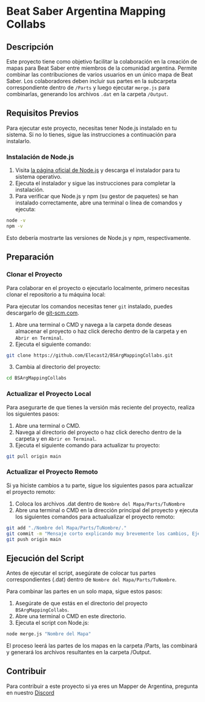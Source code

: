 # Beat Saber Argentina Mapping Collabs

## Descripción
Este proyecto tiene como objetivo facilitar la colaboración en la creación de mapas para Beat Saber entre miembros de la comunidad argentina. Permite combinar las contribuciones de varios usuarios en un único mapa de Beat Saber. Los colaboradores deben incluir sus partes en la subcarpeta correspondiente dentro de `/Parts` y luego ejecutar `merge.js` para combinarlas, generando los archivos `.dat` en la carpeta `/Output`.

## Requisitos Previos

Para ejecutar este proyecto, necesitas tener Node.js instalado en tu sistema. Si no lo tienes, sigue las instrucciones a continuación para instalarlo.

### Instalación de Node.js

1. Visita [la página oficial de Node.js](https://nodejs.org/) y descarga el instalador para tu sistema operativo.
2. Ejecuta el instalador y sigue las instrucciones para completar la instalación.
3. Para verificar que Node.js y npm (su gestor de paquetes) se han instalado correctamente, abre una terminal o línea de comandos y ejecuta:

```bash
node -v
npm -v
```
Esto debería mostrarte las versiones de Node.js y npm, respectivamente.

## Preparación

### Clonar el Proyecto

Para colaborar en el proyecto o ejecutarlo localmente, primero necesitas clonar el repositorio a tu máquina local:

Para ejecutar los comandos necesitas tener `git` instalado, puedes descargarlo de [git-scm.com](https://git-scm.com/).

1. Abre una terminal o CMD y navega a la carpeta donde deseas almacenar el proyecto o haz click derecho dentro de la carpeta y en `Abrir en Terminal`.
2. Ejecuta el siguiente comando:
```bash
git clone https://github.com/Elecast2/BSArgMappingCollabs.git
```
3. Cambia al directorio del proyecto:
```bash
cd BSArgMappingCollabs
```

### Actualizar el Proyecto Local

Para asegurarte de que tienes la versión más reciente del proyecto, realiza los siguientes pasos:

1. Abre una terminal o CMD.
2. Navega al directorio del proyecto o haz click derecho dentro de la carpeta y en `Abrir en Terminal`.
3. Ejecuta el siguiente comando para actualizar tu proyecto:
```bash
git pull origin main
```

### Actualizar el Proyecto Remoto

Si ya hiciste cambios a tu parte, sigue los siguientes pasos para actualizar el proyecto remoto:
1. Coloca los archivos .dat dentro de `Nombre del Mapa/Parts/TuNombre`
2. Abre una terminal o CMD en la dirección principal del proyecto y ejecuta los siguientes comandos para actualualizar el proyecto remoto:
```bash
git add "./Nombre del Mapa/Parts/TuNombre/."
git commit -m "Mensaje corto explicando muy brevemente los cambios, Ejemplo: Añadí mas paredes porque Derek me miro feo"
git push origin main
```

## Ejecución del Script

Antes de ejecutar el script, asegúrate de colocar tus partes correspondientes (.dat) dentro de `Nombre del Mapa/Parts/TuNombre`.

Para combinar las partes en un solo mapa, sigue estos pasos:

1. Asegúrate de que estás en el directorio del proyecto `BSArgMappingCollabs`.
2. Abre una terminal o CMD en este directorio.
3. Ejecuta el script con Node.js:
```bash
node merge.js "Nombre del Mapa"
```
El proceso leerá las partes de los mapas en la carpeta /Parts, las combinará y generará los archivos resultantes en la carpeta /Output.

## Contribuir
Para contribuir a este proyecto si ya eres un Mapper de Argentina, pregunta en nuestro [Discord](https://discord.gg/vrargentina)
